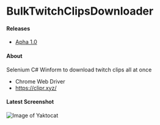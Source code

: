 # BulkTwitchClipsDownloader

#### Releases
* [Apha 1.0](https://github.com/gamble4846/BulkTwitchClipsDownload/blob/1361cf5548183dec488743ed8e9992bec86de99a/Releases/Alpha%201.0.zip)


#### About
Selenium C# Winform to download twitch clips all at once

* Chrome Web Driver
* https://clipr.xyz/


#### Latest Screenshot
![Image of Yaktocat](https://octodex.github.com/images/yaktocat.png)
